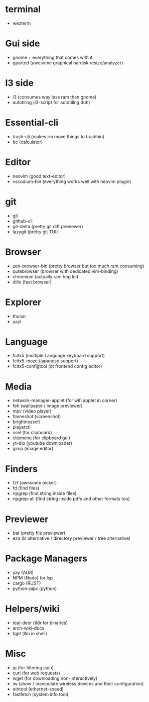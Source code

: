 terminal
========
- wezterm

Gui side
========
- gnome + everything that comes with it
- gparted (awesome graphical hardisk resize/analyzer)

I3 side
=======
- i3 (consumes way less ram than gnome)
- autotiling (i3-script for autotiling duh)

Essential-cli
=========
- trash-cli (makes rm move things to trashbin)
- bc (calculator)

Editor
======
- neovim (good text-editor)
- vscodium-bin (everything works well with neovim plugin)

git
=========
- git
- github-cli
- git-delta (pretty git diff previewer)
- lazygit (pretty git TUI)

Browser
=======
- zen-browser-bin (pretty browser but too much ram consuming)
- qutebrowser (browser with dedicated vim-binding)
- chromium (actually ram hog lol)
- dillo (fast browser)

Explorer
========
- thunar
- yazi

Language
========
- fcitx5 (multiple Language keyboard support)
- fcitx5-mozc (japanese support)
- fcitx5-configtool (qt frontend config editor)

Media
=====
- network-manager-applet (for wifi applet in corner)
- feh (wallpaper / image previewer)
- mpv (video player)
- flameshot (screenshot)
- brightnessctl
- playerctl
- xsel (for clipboard)
- clipmenu (for clipboard gui)
- yt-dlp (youtube downloader)
- gimp (image editor)

Finders
=======
- fzf (awesome picker)
- fd (find files)
- ripgrep (find string inside files)
- ripgrep-all (find string inside pdfs and other formats too)

Previewer
=========
- bat (pretty file previewer)
- eza (ls alternative / directory previewer / tree alternative)

Package Managers
================
- yay (AUR)
- NPM (Node) for lsp
- cargo (RUST)
- python-pipx (python)

Helpers/wiki
============
- teal-deer (tldr for binaries)
- arch-wiki-docs
- tgpt (llm in shell)



Misc
====
- jq (for filtering json)
- curl (for web requests)
- wget (for downloading non-interactively)
- iw (show / manipulate wireless devices and their configuration)
- ethtool (ethernet-speed)
- fastfetch (system info tool)
